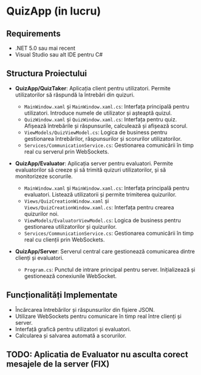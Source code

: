 # QuizApp (in lucru)

## Requirements

- .NET 5.0 sau mai recent
- Visual Studio sau alt IDE pentru C#

## Structura Proiectului

- **QuizApp/QuizTaker**: Aplicația client pentru utilizatori. Permite utilizatorilor să răspundă la întrebări din quizuri.
  - `MainWindow.xaml` și `MainWindow.xaml.cs`: Interfața principală pentru utilizatori. Introduce numele de utilizator și așteaptă quizul.
  - `QuizWindow.xaml` și `QuizWindow.xaml.cs`: Interfața pentru quiz. Afișează întrebările și răspunsurile, calculează și afișează scorul.
  - `ViewModels/QuizViewModel.cs`: Logica de business pentru gestionarea întrebărilor, răspunsurilor și scorurilor utilizatorilor.
  - `Services/CommunicationService.cs`: Gestionarea comunicării în timp real cu serverul prin WebSockets.

- **QuizApp/Evaluator**: Aplicația server pentru evaluatori. Permite evaluatorilor să creeze și să trimită quizuri utilizatorilor, și să monitorizeze scorurile.
  - `MainWindow.xaml` și `MainWindow.xaml.cs`: Interfața principală pentru evaluatori. Listează utilizatorii și permite trimiterea quizurilor.
  - `Views/QuizCreationWindow.xaml` și `Views/QuizCreationWindow.xaml.cs`: Interfața pentru crearea quizurilor noi.
  - `ViewModels/EvaluatorViewModel.cs`: Logica de business pentru gestionarea utilizatorilor și quizurilor.
  - `Services/CommunicationService.cs`: Gestionarea comunicării în timp real cu clienții prin WebSockets.

- **QuizApp/Server**: Serverul central care gestionează comunicarea dintre clienți și evaluatori.
  - `Program.cs`: Punctul de intrare principal pentru server. Inițializează și gestionează conexiunile WebSocket.

## Funcționalități Implementate

- Încărcarea întrebărilor și răspunsurilor din fișiere JSON.
- Utilizare WebSockets pentru comunicare în timp real între clienți și server.
- Interfață grafică pentru utilizatori și evaluatori.
- Calcularea și salvarea automată a scorurilor.

## TODO: Aplicatia de Evaluator nu asculta corect mesajele de la server (FIX)
